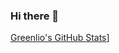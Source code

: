 ### Hi there 👋

[Greenlio's GitHub Stats](https://github-readme-stats.vercel.app/api?username=Greenlio&hide=contribs,prs&theme=radical)]
